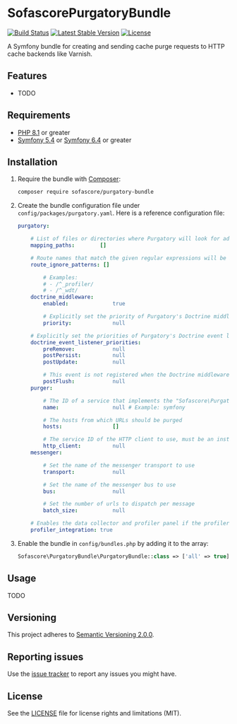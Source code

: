 # SofascorePurgatoryBundle

[![Build Status](https://github.com/sofascore/purgatory-bundle/workflows/Tests/badge.svg)](https://github.com/sofascore/purgatory-bundle/actions)
[![Latest Stable Version](https://poser.pugx.org/sofascore/purgatory-bundle/v/stable)](https://packagist.org/packages/sofascore/purgatory-bundle)
[![License](https://poser.pugx.org/sofascore/purgatory-bundle/license)](https://packagist.org/packages/sofascore/purgatory-bundle)

A Symfony bundle for creating and sending cache purge requests to HTTP cache backends like Varnish.

## Features

* TODO

## Requirements

* [PHP 8.1](http://php.net/releases/8_1_0.php) or greater
* [Symfony 5.4](https://symfony.com/roadmap/5.4) or [Symfony 6.4](https://symfony.com/roadmap/6.4) or greater

## Installation

1. Require the bundle with [Composer](https://getcomposer.org/):

    ```sh
    composer require sofascore/purgatory-bundle
    ```

1. Create the bundle configuration file under `config/packages/purgatory.yaml`. Here is a reference
   configuration file:

    ```yaml
    purgatory:

        # List of files or directories where Purgatory will look for additional purge definitions.
        mapping_paths:        []

        # Route names that match the given regular expressions will be ignored.
        route_ignore_patterns: []

            # Examples:
            # - /^_profiler/
            # - /^_wdt/
        doctrine_middleware:
            enabled:              true

            # Explicitly set the priority of Purgatory's Doctrine middleware.
            priority:             null

        # Explicitly set the priorities of Purgatory's Doctrine event listener.
        doctrine_event_listener_priorities:
            preRemove:            null
            postPersist:          null
            postUpdate:           null

            # This event is not registered when the Doctrine middleware is enabled.
            postFlush:            null
        purger:

            # The ID of a service that implements the "Sofascore\PurgatoryBundle\Purger\PurgerInterface" interface
            name:                 null # Example: symfony

            # The hosts from which URLs should be purged
            hosts:                []

            # The service ID of the HTTP client to use, must be an instance of Symfony's HTTP client
            http_client:          null
        messenger:

            # Set the name of the messenger transport to use
            transport:            null

            # Set the name of the messenger bus to use
            bus:                  null

            # Set the number of urls to dispatch per message
            batch_size:           null

        # Enables the data collector and profiler panel if the profiler is enabled.
        profiler_integration: true
    ```

1. Enable the bundle in `config/bundles.php` by adding it to the array:

    ```php
    Sofascore\PurgatoryBundle\PurgatoryBundle::class => ['all' => true],
    ```

## Usage

TODO

## Versioning

This project adheres to [Semantic Versioning 2.0.0](http://semver.org/).

## Reporting issues

Use the [issue tracker](https://github.com/sofascore/purgatory-bundle/issues) to report any issues you might have.

## License

See the [LICENSE](LICENSE) file for license rights and limitations (MIT).
